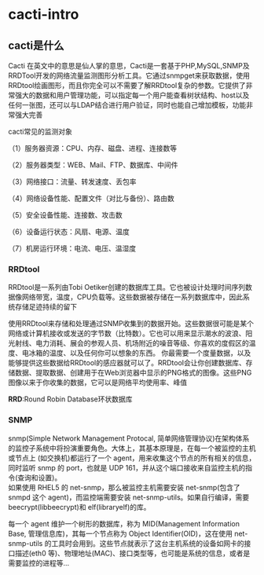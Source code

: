 # cacti-intro

## cacti是什么

Cacti 在英文中的意思是仙人掌的意思，Cacti是一套基于PHP,MySQL,SNMP及RRDTool开发的网络流量监测图形分析工具。它通过snmpget来获取数据，使用
RRDtool绘画图形，而且你完全可以不需要了解RRDtool复杂的参数。它提供了非常强大的数据和用户管理功能，可以指定每一个用户能查看树状结构、host以及任何一张图，还可以与LDAP结合进行用户验证，同时也能自己增加模板，功能非常强大完善



cacti常见的监测对象

（1）服务器资源：CPU、内存、磁盘、进程、连接数等

（2）服务器类型：WEB、Mail、FTP、数据库、中间件

（3）网络接口：流量、转发速度、丢包率

（4）网络设备性能、配置文件（对比与备份）、路由数

（5）安全设备性能、连接数、攻击数

（6）设备运行状态：风扇、电源、温度

（7）机房运行环境：电流、电压、温湿度

### RRDtool

RRDtool是一系列由Tobi Oetiker创建的数据库工具。它也被设计处理时间序列数据像网络带宽，温度，CPU负载等。这些数据被存储在一系列数据库中，因此系统存储足迹持续的留下

使用RRDtool来存储和处理通过SNMP收集到的数据开始。这些数据很可能是某个网络或计算机接收或发送的字节数（比特数）。它也可以用来显示潮水的波浪、阳光射线、电力消耗、展会的参观人员、机场附近的噪音等级、你喜欢的度假区的温度、电冰箱的温度、以及任何你可以想象的东西。
你最需要一个度量数据，以及能够提供这些数据给RRDtool的感应器就可以了。RRDtool会让你创建数据库、存储数据、提取数据、创建用于在Web浏览器中显示的PNG格式的图像。这些PNG图像以来于你收集的数据，它可以是网络平均使用率、峰值

**RRD**:Round Robin Database环状数据库

### SNMP

snmp(Simple Network Management Protocal, 简单网络管理协议)在架构体系的监控子系统中将扮演重要角色。大体上，其基本原理是，在每一个被监控的主机或节点上 (如交换机)都运行了一个 agent，用来收集这个节点的所有相关的信息，同时监听 snmp 的 port，也就是 UDP 161，并从这个端口接收来自监控主机的指令(查询和设置)。 	
如果使用 RHEL5 的 net-snmp，那么被监控主机需要安装 net-snmp(包含了 snmpd 这个 agent)，而监控端需要安装 net-snmp-utils。如果自行编译，需要 beecrypt(libbeecrypt)和 elf(libraryelf)的库。

每一个 agent 维护一个树形的数据库，称为 MID(Management Information Base, 管理信息库)，其每一个节点称为 Object Identifier(OID)，这在使用 net-snmp-utils 的工具时会用到。这些节点就表示了这台主机系统的设备如网卡的接口描述(eth0 等)、物理地址(MAC)、接口类型等，也可能是系统的信息，或者是需要监控的进程等... 

